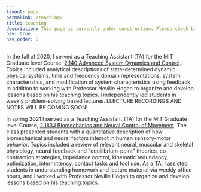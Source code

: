 ```yaml
---
layout: page
permalink: /teaching/
title: teaching
description: This page is currently under construction. Please check back soon!
nav: true
nav_order: 5
---
```


In the fall of 2020, I served as a Teaching Assistant (TA) for the MIT Graduate level Course, [2.140 Advanced System Dynamics and Control](http://student.mit.edu/catalog/m2a.html#2.140). Topics included analytical descriptions of state-determined dynamic physical systems, time and frequency domain representations, system characteristics, and modification of system characteristics using feedback.
In addition to working with Professor Neville Hogan to organize and develop lessons based on his teaching topics, I independently led students in weekly problem-solving based lectures. LLECTURE RECORDINGS AND NOTES WILL BE COMING SOON!

In spring 2021 I served as a Teaching Assistant (TA) for the MIT Graduate level Course, [2.183J Biomechanics and Neural Control of Movement](http://student.mit.edu/catalog/m2a.html#2.183). The class presented students with a quantitative description of how biomechanical and neural factors interact in human sensory-motor behavior. Topics included a review of relevant neural, muscular and skeletal physiology, neural feedback and "equilibrium-point" theories, co-contraction strategies, impedance control, kinematic redundancy, optimization, intermittency, contact tasks and tool use. As a TA, I assisted students in understanding homework and lecture material via weekly office hours, and I worked with Professor Neville Hogan to organize and develop lessons based on his teaching topics.
